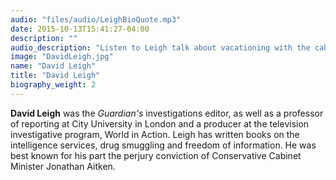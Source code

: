 ```yaml
---
audio: "files/audio/LeighBioQuote.mp3" 
date: 2015-10-13T15:41:27-04:00
description: ""
audio_description: "Listen to Leigh talk about vacationing with the cables."
image: "DavidLeigh.jpg" 
name: "David Leigh"
title: "David Leigh"
biography_weight: 2
---
```


**David Leigh** was the *Guardian's* investigations editor, 
as well as a professor of reporting at City University in London and a producer at 
the television investigative program, World in Action. Leigh has written books on the 
intelligence services, drug smuggling and freedom of information. He was best known 
for his part the perjury conviction of Conservative Cabinet Minister Jonathan Aitken.
